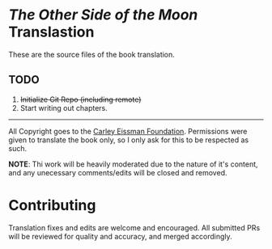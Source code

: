 _The Other Side of the Moon_ Translastion
===

These are the source files of the book translation.

TODO
---

1. ~~Initialize Git Repo  (including remote)~~
2. Start writing out chapters.
---

All Copyright goes to the [Carley Eissman Foundation](http://www.carleyeissmanfoundation.com/). Permissions were given to translate the book only, so I only ask for this to be respected as such.

__NOTE__: Thi work will be heavily moderated due to the nature of it's content, and any unecessary comments/edits will be closed and removed.


Contributing
===

Translation fixes and edits are welcome and encouraged. All submitted PRs will be reviewed for quality and accuracy, and merged accordingly.

